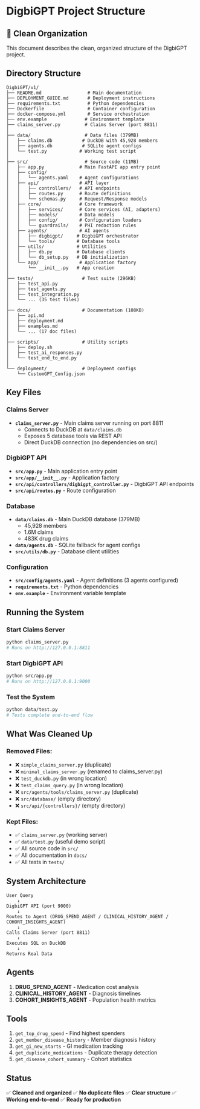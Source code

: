 # DigbiGPT Project Structure

## 📁 Clean Organization

This document describes the clean, organized structure of the DigbiGPT project.

## Directory Structure

```
DigbiGPT/v1/
├── README.md                 # Main documentation
├── DEPLOYMENT_GUIDE.md       # Deployment instructions
├── requirements.txt          # Python dependencies
├── Dockerfile                # Container configuration
├── docker-compose.yml        # Service orchestration
├── env.example              # Environment template
├── claims_server.py         # Claims Server (port 8811)
│
├── data/                    # Data files (379MB)
│   ├── claims.db           # DuckDB with 45,928 members
│   ├── agents.db           # SQLite agent configs
│   └── test.py            # Working test script
│
├── src/                     # Source code (11MB)
│   ├── app.py             # Main FastAPI app entry point
│   ├── config/
│   │   └── agents.yaml    # Agent configurations
│   ├── api/               # API layer
│   │   ├── controllers/   # API endpoints
│   │   ├── routes.py      # Route definitions
│   │   └── schemas.py     # Request/Response models
│   ├── core/              # Core framework
│   │   ├── services/      # Core services (AI, adapters)
│   │   ├── models/        # Data models
│   │   ├── config/        # Configuration loaders
│   │   └── guardrails/    # PHI redaction rules
│   ├── agents/            # AI agents
│   │   ├── digbigpt/     # DigbiGPT orchestrator
│   │   └── tools/        # Database tools
│   ├── utils/            # Utilities
│   │   ├── db.py         # Database clients
│   │   └── db_setup.py   # DB initialization
│   └── app/               # Application factory
│       └── __init__.py   # App creation
│
├── tests/                  # Test suite (296KB)
│   ├── test_api.py
│   ├── test_agents.py
│   ├── test_integration.py
│   └── ... (35 test files)
│
├── docs/                   # Documentation (108KB)
│   ├── api.md
│   ├── deployment.md
│   ├── examples.md
│   └── ... (17 doc files)
│
├── scripts/                # Utility scripts
│   ├── deploy.sh
│   ├── test_ai_responses.py
│   └── test_end_to_end.py
│
└── deployment/             # Deployment configs
    └── CustomGPT_Config.json
```

## Key Files

### Claims Server
- **`claims_server.py`** - Main claims server running on port 8811
  - Connects to DuckDB at `data/claims.db`
  - Exposes 5 database tools via REST API
  - Direct DuckDB connection (no dependencies on src/)

### DigbiGPT API
- **`src/app.py`** - Main application entry point
- **`src/app/__init__.py`** - Application factory
- **`src/api/controllers/digbigpt_controller.py`** - DigbiGPT API endpoints
- **`src/api/routes.py`** - Route configuration

### Database
- **`data/claims.db`** - Main DuckDB database (379MB)
  - 45,928 members
  - 1.6M claims
  - 483K drug claims
- **`data/agents.db`** - SQLite fallback for agent configs
- **`src/utils/db.py`** - Database client utilities

### Configuration
- **`src/config/agents.yaml`** - Agent definitions (3 agents configured)
- **`requirements.txt`** - Python dependencies
- **`env.example`** - Environment variable template

## Running the System

### Start Claims Server
```bash
python claims_server.py
# Runs on http://127.0.0.1:8811
```

### Start DigbiGPT API
```bash
python src/app.py
# Runs on http://127.0.0.1:9000
```

### Test the System
```bash
python data/test.py
# Tests complete end-to-end flow
```

## What Was Cleaned Up

### Removed Files:
- ❌ `simple_claims_server.py` (duplicate)
- ❌ `minimal_claims_server.py` (renamed to claims_server.py)
- ❌ `test_duckdb.py` (in wrong location)
- ❌ `test_claims_query.py` (in wrong location)
- ❌ `src/agents/tools/claims_server.py` (duplicate)
- ❌ `src/database/` (empty directory)
- ❌ `src/api/{controllers}/` (empty directory)

### Kept Files:
- ✅ `claims_server.py` (working server)
- ✅ `data/test.py` (useful demo script)
- ✅ All source code in `src/`
- ✅ All documentation in `docs/`
- ✅ All tests in `tests/`

## System Architecture

```
User Query
    ↓
DigbiGPT API (port 9000)
    ↓
Routes to Agent (DRUG_SPEND_AGENT / CLINICAL_HISTORY_AGENT / COHORT_INSIGHTS_AGENT)
    ↓
Calls Claims Server (port 8811)
    ↓
Executes SQL on DuckDB
    ↓
Returns Real Data
```

## Agents

1. **DRUG_SPEND_AGENT** - Medication cost analysis
2. **CLINICAL_HISTORY_AGENT** - Diagnosis timelines
3. **COHORT_INSIGHTS_AGENT** - Population health metrics

## Tools

1. `get_top_drug_spend` - Find highest spenders
2. `get_member_disease_history` - Member diagnosis history
3. `get_gi_new_starts` - GI medication tracking
4. `get_duplicate_medications` - Duplicate therapy detection
5. `get_disease_cohort_summary` - Cohort statistics

## Status

✅ **Cleaned and organized**
✅ **No duplicate files**
✅ **Clear structure**
✅ **Working end-to-end**
✅ **Ready for production**

